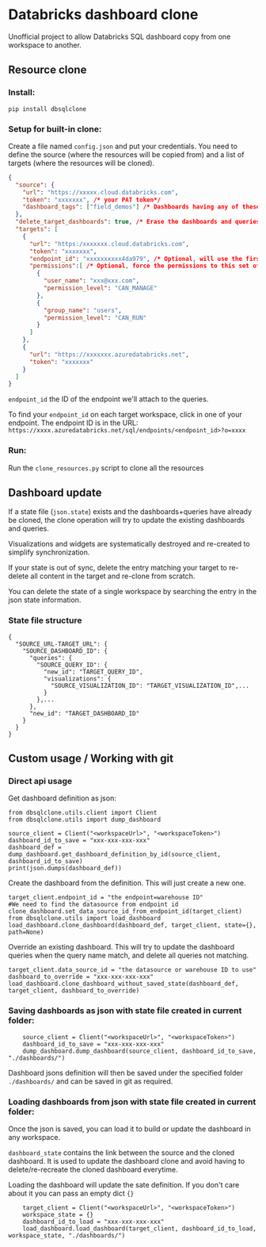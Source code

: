 # Databricks dashboard clone
Unofficial project to allow Databricks SQL dashboard copy from one workspace to another.

## Resource clone

### Install:

```
pip install dbsqlclone
```

### Setup for built-in clone:
Create a file named `config.json` and put your credentials. You need to define the source (where the resources will be copied from) and a list of targets (where the resources will be cloned).

```json
{
  "source": {
    "url": "https://xxxxx.cloud.databricks.com",
    "token": "xxxxxxx", /* your PAT token*/
    "dashboard_tags": ["field_demos"] /* Dashboards having any of these tags matching will be cloned from the SOURCE */
  },
  "delete_target_dashboards": true, /* Erase the dashboards and queries in the targets having the same tags in TARGETS. If false, won't do anything (might endup with duplicates). */
  "targets": [
    {
      "url": "https:/xxxxxxx.cloud.databricks.com",
      "token": "xxxxxxx",
      "endpoint_id": "xxxxxxxxxx4da979", /* Optional, will use the first endpoint available if not set. At least 1 endpoint must exist in the workspace.*/
      "permissions":[ /* Optional, force the permissions to this set of values. In this example we add a CAN_RUN for All Users.*/
        {
          "user_name": "xxx@xxx.com",
          "permission_level": "CAN_MANAGE"
        },
        {
          "group_name": "users",
          "permission_level": "CAN_RUN"
        }
      ]
    },
    {
      "url": "https://xxxxxxx.azuredatabricks.net",
      "token": "xxxxxxx"
    }
  ]
}
```

`endpoint_id` the ID of the endpoint we'll attach to the queries.

To find your `endpoint_id` on each target workspace, click in one of your endpoint.
The endpoint ID is in the URL: `https://xxxx.azuredatabricks.net/sql/endpoints/<endpoint_id>?o=xxxx`

### Run:
Run the `clone_resources.py` script to clone all the resources

## Dashboard update
If a state file (`json.state`) exists and the dashboards+queries have already be cloned, the clone operation will try to update the existing dashboards and queries.

Visualizations and widgets are systematically destroyed and re-created to simplify synchronization.

If your state is out of sync, delete the entry matching your target to re-delete all content in the target and re-clone from scratch.

You can delete the state of a single workspace by searching the entry in the json state information. 
### State file structure
```
{
  "SOURCE_URL-TARGET_URL": {
    "SOURCE_DASHBOARD_ID": {
      "queries": {
        "SOURCE_QUERY_ID": {
          "new_id": "TARGET_QUERY_ID",
          "visualizations": {
            "SOURCE_VISUALIZATION_ID": "TARGET_VISUALIZATION_ID",...
          }
        },...
      },
      "new_id": "TARGET_DASHBOARD_ID"
    }
  }
}
```

## Custom usage / Working with git

### Direct api usage

Get dashboard definition as json:
```
from dbsqlclone.utils.client import Client
from dbsqlclone.utils import dump_dashboard

source_client = Client("<workspaceUrl>", "<workspaceToken>")
dashboard_id_to_save = "xxx-xxx-xxx-xxx"
dashboard_def = dump_dashboard.get_dashboard_definition_by_id(source_client, dashboard_id_to_save)
print(json.dumps(dashboard_def))
```

Create the dashboard from the definition. This will just create a new one.
```
target_client.endpoint_id = "the endpoint=warehouse ID"
#We need to find the datasource from endpoint id
clone_dashboard.set_data_source_id_from_endpoint_id(target_client)
from dbsqlclone.utils import load_dashboard
load_dashboard.clone_dashboard(dashboard_def, target_client, state={}, path=None)
```

Override an existing dashboard. This will try to update the dashboard queries when the query name match, and delete all queries not matching.
```
target_client.data_source_id = "the datasource or warehouse ID to use"
dashboard_to_override = "xxx-xxx-xxx-xxx"
load_dashboard.clone_dashboard_without_saved_state(dashboard_def, target_client, dashboard_to_override)
```


### Saving dashboards as json with state file created in current folder:
```
    source_client = Client("<workspaceUrl>", "<workspaceToken>")
    dashboard_id_to_save = "xxx-xxx-xxx-xxx"
    dump_dashboard.dump_dashboard(source_client, dashboard_id_to_save, "./dashboards/")
```


Dashboard jsons definition will then be saved under the specified folder `./dashboards/` and can be saved in git as required.


### Loading dashboards from json with state file created in current folder:
Once the json is saved, you can load it to build or update the dashboard in any workspace.

`dashboard_state` contains the link between the source and the cloned dashboard. 
It is used to update the dashboard clone and avoid having to delete/re-recreate the cloned dashboard everytime. 

Loading the dashboard will update the sate definition. If you don't care about it you can pass an empty dict `{}`

```
    target_client = Client("<workspaceUrl>", "<workspaceToken>")
    workspace_state = {}
    dashboard_id_to_load = "xxx-xxx-xxx-xxx"
    load_dashboard.load_dashboard(target_client, dashboard_id_to_load, workspace_state, "./dashboards/")
```